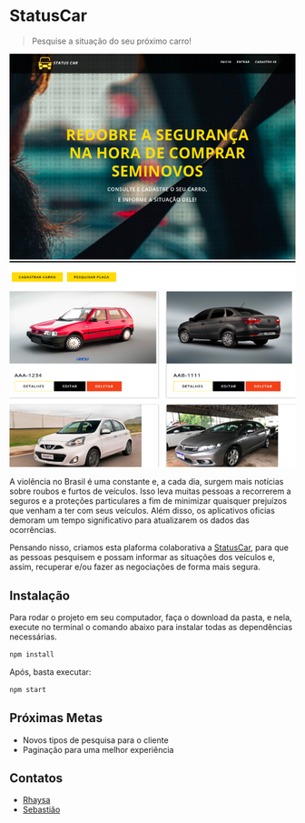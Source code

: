 # StatusCar
> Pesquise a situação do seu próximo carro!

 <img src="screenshots/front.png" width="700"><img src="screenshots/cars.png" width="700">
 
A violência no Brasil é uma constante e, a cada dia, surgem mais notícias sobre roubos e furtos de veículos. Isso leva muitas pessoas a recorrerem a seguros e a proteções particulares a fim de minimizar quaisquer prejuízos que venham a ter com seus veículos. Além disso, os aplicativos oficias demoram um tempo significativo para atualizarem os dados das ocorrências. 

Pensando nisso, criamos esta plaforma colaborativa a [StatusCar](http://statuscar.herokuapp.com/"StatusCar"), para que as pessoas pesquisem e possam informar as situações dos veículos e, assim, recuperar e/ou fazer as negociações de forma mais segura. 

## Instalação

Para rodar o projeto em seu computador, faça o download da pasta, e nela, execute no terminal o comando abaixo para instalar todas as dependências necessárias.

```sh
npm install 
```
Após, basta executar:

```sh
npm start 
```

## Próximas Metas

- Novos tipos de pesquisa para o cliente
- Paginação para uma melhor experiência

## Contatos

- [Rhaysa](https://www.linkedin.com/in/rlmadruga/)
- [Sebastião](https://www.linkedin.com/in/sebastiaogalindo/) 
